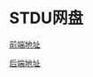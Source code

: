 # STDU网盘

[前端地址](https://github.com/baijiangLai/PanFront)

[后端地址](https://github.com/baijiangLai/PanBackend)